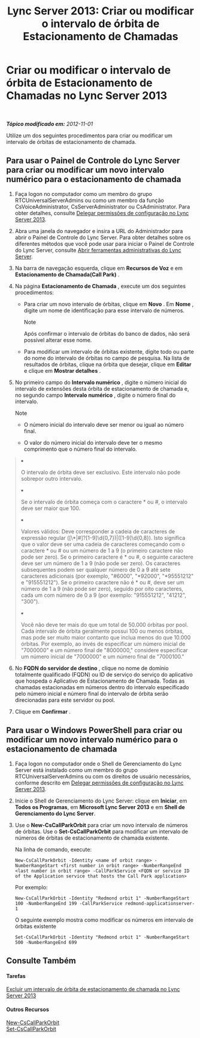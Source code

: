 ﻿---
title: 'Lync Server 2013: Criar ou modificar o intervalo de órbita de Estacionamento de Chamadas'
TOCTitle: Criar ou modificar o intervalo de órbita de Estacionamento de Chamadas
ms:assetid: 549ec118-eee5-4333-9416-80929ec057e0
ms:mtpsurl: https://technet.microsoft.com/pt-br/library/Gg398361(v=OCS.15)
ms:contentKeyID: 49306737
ms.date: 05/19/2016
mtps_version: v=OCS.15
ms.translationtype: HT
---

# Criar ou modificar o intervalo de órbita de Estacionamento de Chamadas no Lync Server 2013

 

_**Tópico modificado em:** 2012-11-01_

Utilize um dos seguintes procedimentos para criar ou modificar um intervalo de órbitas de estacionamento de chamada.

## Para usar o Painel de Controle do Lync Server para criar ou modificar um novo intervalo numérico para o estacionamento de chamada

1.  Faça logon no computador como um membro do grupo RTCUniversalServerAdmins ou como um membro da função CsVoiceAdministrator, CsServerAdministrator ou CsAdministrator. Para obter detalhes, consulte [Delegar permissões de configuração no Lync Server 2013](lync-server-2013-delegate-setup-permissions.md).

2.  Abra uma janela do navegador e insira a URL do Administrador para abrir o Painel de Controle do Lync Server. Para obter detalhes sobre os diferentes métodos que você pode usar para iniciar o Painel de Controle do Lync Server, consulte [Abrir ferramentas administrativas do Lync Server](lync-server-2013-open-lync-server-administrative-tools.md).

3.  Na barra de navegação esquerda, clique em **Recursos de Voz** e em **Estacionamento de Chamada(Call Park)** .

4.  Na página **Estacionamento de Chamada** , execute um dos seguintes procedimentos:
    
      - Para criar um novo intervalo de órbitas, clique em **Novo** . Em **Nome** , digite um nome de identificação para esse intervalo de números.
        
        > [!note]  
        > Após confirmar o intervalo de órbitas do banco de dados, não será possível alterar esse nome.    
      - Para modificar um intervalo de órbitas existente, digite todo ou parte do nome do intervalo de órbitas no campo de pesquisa. Na lista de resultados de órbitas, clique na órbita que desejar, clique em **Editar** e clique em **Mostrar detalhes** .

5.  No primeiro campo do **Intervalo numérico** , digite o número inicial do intervalo de extensões desta órbita de estacionamento de chamada e, no segundo campo **Intervalo numérico** , digite o número final do intervalo.
    
    > [!note]  
    > <ul>    <li><p>O número inicial do intervalo deve ser menor ou igual ao número final.</p></li>    <li><p>O valor do número inicial do intervalo deve ter o mesmo comprimento que o número final do intervalo.</p></li>    
> <li><p>O intervalo de órbita deve ser exclusivo. Este intervalo não pode sobrepor outro intervalo.</p></li>    
> <li><p>Se o intervalo de órbita começa com o caractere * ou #, o intervalo deve ser maior que 100.</p></li>    
> 
> <li><p>Valores válidos: Deve corresponder a cadeia de caracteres de expressão regular ([\*|#]?[1-9]\d{0,7})|([1-9]\d{0,8}). Isto significa que o valor deve ser uma cadeia de caracteres começando com o caractere * ou # ou um número de 1 a 9 (o primeiro caractere não pode ser zero). Se o primeiro caractere é * ou #, o seguinte caractere deve ser um número de 1 a 9 (não pode ser zero). Os caracteres subsequentes podem ser qualquer número de 0 a 9 até sete caracteres adicionais (por exemplo, &quot;#6000&quot;, &quot;*92000&quot;, &quot;*95551212&quot; e &quot;915551212&quot;). Se o primeiro caractere não é * ou #, deve ser um número de 1 a 9 (não pode ser zero), seguido por oito caracteres, cada um com número de 0 a 9 (por exemplo: &quot;915551212&quot;, &quot;41212&quot;, &quot;300&quot;).</p></li>    
> 
> 
> <li><p>Você não deve ter mais do que um total de 50.000 órbitas por pool. Cada intervalo de órbita geralmente possui 100 ou menos órbitas, mas pode ser muito maior contanto que inclua menos do que 10.000 órbitas. Por exemplo, ao invés de especificar um número inicial de &quot;7000000&quot; e um número final de &quot;8000000,&quot; considere especificar um número inicial de &quot;7000000&quot; e um número final de &quot;7000100.&quot;</p></li>    </ul>


6.  No **FQDN do servidor de destino** , clique no nome de domínio totalmente qualificado (FQDN) ou ID de serviço do serviço do aplicativo que hospeda o Aplicativo de Estacionamento de Chamada. Todas as chamadas estacionadas em números dentro do intervalo especificado pelo número inicial e número final do intervalo de órbita serão direcionadas para este servidor ou pool.

7.  Clique em **Confirmar** .

## Para usar o Windows PowerShell para criar ou modificar um novo intervalo numérico para o estacionamento de chamada

1.  Faça logon no computador onde o Shell de Gerenciamento do Lync Server está instalado como um membro do grupo RTCUniversalServerAdmins ou com os direitos de usuário necessários, conforme descrito em [Delegar permissões de configuração no Lync Server 2013](lync-server-2013-delegate-setup-permissions.md).

2.  Inicie o Shell de Gerenciamento do Lync Server: clique em **Iniciar**, em **Todos os Programas**, em **Microsoft Lync Server 2013** e em **Shell de Gerenciamento do Lync Server**.

3.  Use o **New-CsCallParkOrbit** para criar um novo intervalo de números de órbitas. Use o **Set-CsCallParkOrbit** para modificar um intervalo de números de órbitas de estacionamento de chamada existente.
    
    Na linha de comando, execute:
    
        New-CsCallParkOrbit -Identity <name of orbit range> -NumberRangeStart <first number in orbit range> -NumberRangeEnd <last number in orbit range> -CallParkService <FQDN or service ID of the Application service that hosts the Call Park application>
    
    Por exemplo:
    
        New-CsCallParkOrbit -Identity "Redmond orbit 1" -NumberRangeStart 100 -NumberRangeEnd 199 -CallParkService redmond-applicationserver-1
    
    O seguinte exemplo mostra como modificar os números em intervalo de órbitas existente
    
        Set-CsCallParkOrbit -Identity "Redmond orbit 1" -NumberRangeStart 500 -NumberRangeEnd 699

## Consulte Também

#### Tarefas

[Excluir um intervalo de órbita de estacionamento de chamada no Lync Server 2013](lync-server-2013-delete-a-call-park-orbit-range.md)  

#### Outros Recursos

[New-CsCallParkOrbit](https://docs.microsoft.com/en-us/powershell/module/skype/New-CsCallParkOrbit)  
[Set-CsCallParkOrbit](https://docs.microsoft.com/en-us/powershell/module/skype/Set-CsCallParkOrbit)

